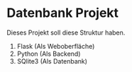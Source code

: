 # Datenbank Projekt

Dieses Projekt soll diese Struktur haben.

1. Flask (Als Weboberfläche)
2. Python (Als Backend)
3. SQlite3 (Als Datenbank)